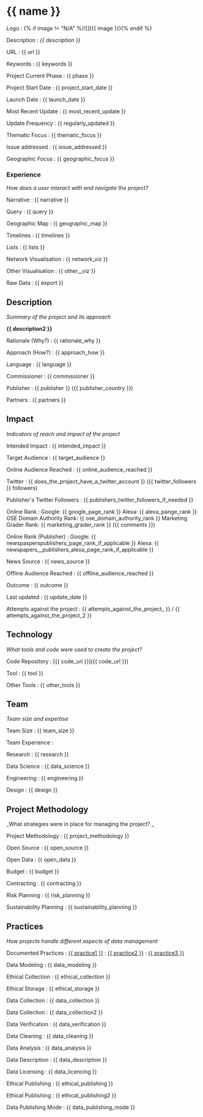 # {{ name }}

Logo
:   {% if image != "N/A" %}![]({{ image }}){% endif %}

Description
:   _{{ description }}_

URL
:   {{ url }}


Keywords
:   {{ keywords }}



Project Current Phase
:   {{ phase }}

    

Project Start Date
:   {{ project_start_date }}



Launch Date
:   {{ launch_date }}



Most Recent Update
:   {{ most_recent_update }}



Update Frequency
:   {{ regularly_updated }}



Thematic Focus
:   {{ thematic_focus }}



Issue addressed
:   {{ issue_addressed }}



Geographic Focus
:   {{ geographic_focus }}


### Experience

_How does a user interact with and navigate the project?_

Narrative
:   {{ narrative }} 

Query
:   {{ query }} 

Geographic Map
:   {{ geographic_map }}  

Timelines
:   {{ timelines }} 

Lists
:   {{ lists }} 

Network Visualisation
:   {{ network_viz }}

Other Visualisation
:   {{ other__viz }}

Raw Data 
:   {{ export }}

## Description

_Summary of the project and its approach_

__{{ description2 }}__


Rationale (Why?)
:   {{ rationale_why }}



Approach (How?)
:   {{ approach_how }}



Language
:   {{ language }}



Commissioner
:   {{ commissioner }}



Publisher
:   {{ publisher }} ({{ publisher_country }})



Partners
:   {{ partners }}


## Impact

_Indicators of reach and impact of the project_

Intended Impact
:   {{ intended_impact }}



Target Audience
:   {{ target_audience }}



Online Audience Reached
:   {{ online_audience_reached }}



Twitter
:   {{ does_the_project_have_a_twitter_account }} ({{ twitter_followers }} followers)



Publisher's Twitter Followers
:   {{ publishers_twitter_followers_if_needed }}



Online Rank
:    Google:   {{ google_page_rank }}   Alexa:   {{ alexa_pange_rank }}  OSE Domain Authority Rank:   {{ ose_domain_authority_rank }} Marketing Grader Rank:   {{ marketing_grader_rank }} ({{ comments }})


Online Rank (Publisher)
:    Google:   {{ newspasperspublishers_page_rank_if_applicable }}  Alexa:   {{ newspapers__publishers_alexa_page_rank_if_applicable }}



News Source
:   {{ news_source }}



Offline Audience Reached
:   {{ offline_audience_reached }}



Outcome
:   {{ outcome }}



Last updated
:   {{ update_date }}


Attempts against the project
:   {{ attempts_against_the_project_ }}  / {{ attempts_against_the_project_2 }}


## Technology

_What tools and code were used to create the project?_

Code Repository
:   [{{ code_url }}]({{ code_url }})



Tool
:   {{ tool }}



Other Tools
:   {{ other_tools }}


## Team

_Team size and expertise_

Team Size
:   {{ team_size }}



Team Experience
:    

Research
:   {{ research }} 

Data Science
:   {{ data_science }} 

Engineering
:    {{ engineering }}

Design
:   {{ design }}


## Project Methodology

_What strategies were in place for managing the project? _

Project Methodology
:   {{ project_methodology }}



Open Source
:   {{ open_source }}



Open Data
:   {{ open_data }}



Budget
:   {{ budget }}


Contracting
:   {{ contracting }}



Risk Planning
:   {{ risk_planning }}



Sustainability Planning
:   {{ sustainability_planning }}



## Practices

_How projects handle different aspects of data management_

Documented Practices
:   [{{ practice1 }}]({{practice1url}}) 
:   [{{ practice2 }}]({{practice2url}})
:   [{{ practice3 }}]({{practice3url}})


Data Modeling
:   {{ data_modeling }}



Ethical Collection
:   {{ ethical_collection }}



Ethical Storage
:   {{ ethical_storage }}



Data Collection
:   {{ data_collection }}



Data Collection
:   {{ data_collection2 }}



Data Verification
:   {{ data_verification }}



Data Cleaning
:   {{ data_cleaning }}



Data Analysis
:   {{ data_analysis }}



Data Description
:   {{ data_description }}



Data Licensing
:   {{ data_licencing }}



Ethical Publishing
:   {{ ethical_publishing }}



Ethical Publishing
:   {{ ethical_publishing2 }}



Data Publishing Mode
:   {{ data_publishing_mode }}
